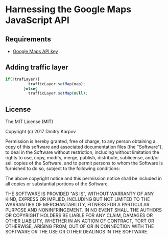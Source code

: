 # Harnessing the Google Maps JavaScript API

## Requirements

* [Google Maps API key](https://developers.google.com/maps/documentation/javascript/get-api-key)

## Adding traffic layer

```javascript
if(!trafLayer){
          trafficLayer.setMap(map);
        }else{
          trafficLayer.setMap(null);
```

## License

The MIT License (MIT)

Copyright (c) 2017 Dmitry Karpov

Permission is hereby granted, free of charge, to any person obtaining a copy of this software and associated documentation files (the "Software"), to deal in the Software without restriction, including without limitation the rights to use, copy, modify, merge, publish, distribute, sublicense, and/or sell copies of the Software, and to permit persons to whom the Software is furnished to do so, subject to the following conditions:

The above copyright notice and this permission notice shall be included in all copies or substantial portions of the Software.

THE SOFTWARE IS PROVIDED "AS IS", WITHOUT WARRANTY OF ANY KIND, EXPRESS OR IMPLIED, INCLUDING BUT NOT LIMITED TO THE WARRANTIES OF MERCHANTABILITY, FITNESS FOR A PARTICULAR PURPOSE AND NONINFRINGEMENT. IN NO EVENT SHALL THE AUTHORS OR COPYRIGHT HOLDERS BE LIABLE FOR ANY CLAIM, DAMAGES OR OTHER LIABILITY, WHETHER IN AN ACTION OF CONTRACT, TORT OR OTHERWISE, ARISING FROM, OUT OF OR IN CONNECTION WITH THE SOFTWARE OR THE USE OR OTHER DEALINGS IN THE SOFTWARE.
